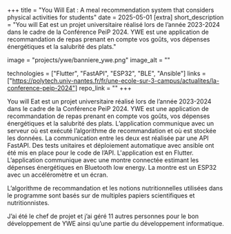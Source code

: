 +++
title = "You Will Eat : A meal recommendation system that considers physical activities for students"
date = 2025-05-01
[extra]
short_description = "You will Eat est un projet universitaire réalisé lors de l’année 2023-2024 dans le cadre de la Conférence PeiP 2024. YWE est une application de recommandation de repas prenant en compte vos goûts, vos dépenses énergétiques et la salubrité des plats."

image = "projects/ywe/banniere_ywe.png"
image_alt = ""

technologies = ["Flutter", "FastAPI", "ESP32", "BLE", "Ansible"]
links = ["https://polytech.univ-nantes.fr/fr/une-ecole-sur-3-campus/actualites/la-conference-peip-2024"]
repo_link = ""
+++

You will Eat est un projet universitaire réalisé lors de l’année 2023-2024 dans le cadre de la Conférence PeiP 2024. YWE est une application de recommandation de repas prenant en compte vos goûts, vos dépenses énergétiques et la salubrité des plats. L’application communique avec un serveur où est exécuté l’algorithme de recommandation et où est stockée les données. La communication entre les deux est réalisée par une API FastAPI. Des tests unitaires et déploiement automatique avec ansible ont été mis en place pour le code de l’API. L'application est en Flutter. L’application communique avec une montre connectée estimant les dépenses énergétiques en Bluetooth low energy. La montre est un ESP32 avec un accéléromètre et un écran.

L’algorithme de recommandation et les notions nutritionnelles utilisées dans le programme sont basés sur de multiples papiers scientifiques et nutritionnistes.

J’ai été le chef de projet et j’ai géré 11 autres personnes pour le bon développement de YWE ainsi qu’une partie du développement informatique.